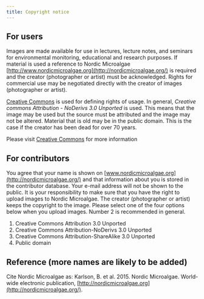 ```yaml
---
title: Copyright notice
---
```


## For users

Images are made available for use in lectures, lecture notes, and seminars for environmental monitoring, educational and research purposes.  If material is used a reference to Nordic Microalgae [http://www.nordicmicroalgae.org](http://nordicmicroalgae.org/) is required and the creator (photographer or artist) must be acknowledged. Rights for commercial use may be negotiated directly with the creator of images (photographer or artist).

[Creative Commons](http://creativecommons.org/licenses/) is used for defining rights of usage. In general, _Creative commons Attribution - NoDerivs 3.0 Unported_ is used. This means that the image may be used but the source must be attributed and the image may not be altered. Material that is old may be in the public domain. This is the case if the creator has been dead for over 70 years.

Please visit [Creative Commons](http://creativecommons.org/licenses/) for more information

## For contributors

You agree that your name is shown on [www.nordicmicroalgae.org](http://nordicmicroalgae.org/) and that information about you is stored in the contributor database. Your e-mail address will not be shown to the public. It is your responsibility to make sure that you have the right to upload images to Nordic Microalgae. The creator (photographer or artist) keeps the copyright to the image. Please select one of the four options below when you upload images. Number 2 is recommended in general.

1. Creative Commons Attribution 3.0 Unported
2. Creative Commons Attribution-NoDerivs 3.0 Unported
3. Creative Commons Attribution-ShareAlike 3.0 Unported
4. Public domain

## Reference (more names are likely to be added)

Cite Nordic Microalgae as: Karlson, B. et al. 2015. Nordic Microalgae. World-wide electronic publication,  [http://nordicmicroalgae.org](http://nordicmicroalgae.org/).
